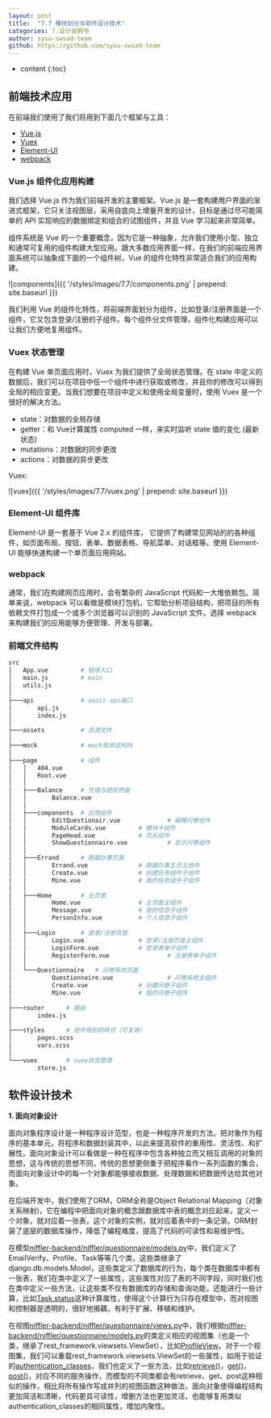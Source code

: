 ```yaml
---
layout: post
title:  "7.7 模块划分与软件设计技术"
categories: 7.设计说明书
author: sysu-swsad-team
github: https://github.com/sysu-swsad-team
---
```


* content
{:toc}

## 前端技术应用

在前端我们使用了我们将用到下面几个框架与工具：

- [Vue.js](https://cn.vuejs.org/)
- [Vuex](https://vuex.vuejs.org/zh/)
- [Element-UI](https://element.eleme.cn/)
- [webpack](https://webpack.js.org/)

### Vue.js 组件化应用构建

我们选择 Vue.js 作为我们前端开发的主要框架。Vue.js 是一套构建用户界面的渐进式框架，它只关注视图层，采用自底向上增量开发的设计，目标是通过尽可能简单的 API 实现响应的数据绑定和组合的试图组件，并且 Vue 学习起来非常简单。

组件系统是 Vue 的一个重要概念，因为它是一种抽象，允许我们使用小型、独立和通常可复用的组件构建大型应用。跟大多数应用界面一样，在我们的前端应用界面系统可以抽象成下面的一个组件树，Vue 的组件化特性非常适合我们的应用构建。

![components]({{ '/styles/images/7.7/components.png' | prepend: site.baseurl }})

我们利用 Vue 的组件化特性，将前端界面划分为组件，比如登录/注册界面是一个组件，它又包含登录/注册的子组件。每个组件分文件管理，组件化构建应用可以让我们方便地复用组件。

### Vuex 状态管理

在构建 Vue 单页面应用时，Vuex 为我们提供了全局状态管理。在 state 中定义的数据后，我们可以在项目中任一个组件中进行获取或修改，并且你的修改可以得到全局的相应变更。当我们想要在项目中定义和使用全局变量时，使用 Vuex 是一个很好的解决方法。

- state：对数据的全局存储
- getter：和 Vue计算属性 computed 一样，来实时监听 state 值的变化 (最新状态)
- mutations：对数据的同步更改
- actions：对数据的异步更改

Vuex:

![vuex]({{ '/styles/images/7.7/vuex.png' | prepend: site.baseurl }})

### Element-UI 组件库

Element-UI 是一套基于 Vue 2.x 的组件库， 它提供了构建常见网站的的各种组件，如页面布局、按钮、表单、数据表格、导航菜单、对话框等。使用 Element-UI 能够快速构建一个单页面应用网站。

### webpack

通常，我们在构建网页应用时，会有繁杂的 JavaScript 代码和一大堆依赖包。简单来说，webpack 可以看做是模块打包机，它帮助分析项目结构，把项目的所有依赖文件打包成一个或多个浏览器可以识别的 JavaScript 文件。选择 webpack 来构建我们的应用能够方便管理、开发与部署。

### 前端文件结构

```sh
src
│   App.vue			# 程序入口
│   main.js			# main
│   utils.js
│
├───api				# axois api接口
│       api.js 			
│       index.js
│
├───assets			# 资源文件
│
├───mock 			# mock桩测试代码
│
├───page			# 组件
│   │   404.vue
│   │   Root.vue 
│   │
│   ├───Balance		# 充值与提现界面
│   │       Balance.vue
│   │
│   ├───components	# 应用组件
│   │       EditQuestionair.vue		        # 编辑问卷组件
│   │       ModuleCards.vue			# 模块卡组件
│   │       PageHead.vue			# 页头组件
│   │       ShowQuestionnaire.vue	        # 显示问卷组件
│   │
│   ├───Errand		# 跑腿办事页面
│   │       Errand.vue				# 跑腿办事主页主组件
│   │       Create.vue				# 创建任务组件子组件
│   │       Mine.vue				# 我的任务组件子组件
│   │
│   ├───Home		# 主页面
│   │       Home.vue				# 主页面主组件
│   │       Message.vue				# 我的信息子组件
│   │       PersonInfo.vue			# 个人信息子组件
│   │
│   ├───Login		# 登录/注册页面
│   │       Login.vue				# 登录/注册页面主组件
│   │       LoginForm.vue			# 登录表单子组件
│   │       RegisterForm.vue		        # 注册表单子组件
│   │
│   └───Questionnaire	# 问卷系统页面
│           Questionnaire.vue		        # 问卷系统主组件
│           Create.vue				# 创建问卷子组件
│           Mine.vue				# 我的问卷子组件
│
├───router		# 路由
│       index.js
│
├───styles		# 组件用到的样式（可复用）
│       pages.scss
│       vars.scss
│
└───vuex		# vuex状态管理
        store.js
```


## 软件设计技术

**1. 面向对象设计**

面向对象程序设计是一种程序设计范型，也是一种程序开发的方法。把对象作为程序的基本单元，将程序和数据封装其中，以此来提高软件的重用性、灵活性、和扩展性。面向对象设计可以看做是一种在程序中包含各种独立而又相互调用的对象的思想，这与传统的思想不同，传统的思想更侧重于把程序看作一系列函数的集合，而面向对象设计中的每一个对象都能够接收数据、处理数据和把数据传达给其他对象。

在后端开发中，我们使用了ORM，ORM全称是Object Relational Mapping（对象关系映射)，它在编程中把面向对象的概念跟数据库中表的概念对应起来，定义一个对象，就对应着一张表，这个对象的实例，就对应着表中的一条记录。ORM封装了底层的数据库操作，降低了编程难度，提高了代码的可读性和易维护性。

在模型[niffler-backend/niffler/questionnaire/models.py](https://github.com/sysu-swsad-team/niffler-backend/blob/master/niffler/questionnaire/models.py)中，我们定义了EmailVerify、Profile、Task等等几个类，这些类继承了django.db.models.Model，这些类定义了数据库的行为，每个类在数据库中都有一张表，我们在类中定义了一些属性，这些属性对应了表的不同字段，同时我们也在类中定义一些方法，让这些类不仅有数据库的存储和查询功能，还能进行一些计算，比如[Task.status](https://github.com/sysu-swsad-team/niffler-backend/blob/master/niffler/questionnaire/models.py#L142)这种计算属性，使得这个计算行为只存在模型中，而对视图和控制器是透明的，很好地揭藕，有利于扩展、移植和维护。

在视图[niffler-backend/niffler/questionnaire/views.py](https://github.com/sysu-swsad-team/niffler-backend/blob/master/niffler/questionnaire/views.py)中，我们根据[niffler-backend/niffler/questionnaire/models.py](https://github.com/sysu-swsad-team/niffler-backend/blob/master/niffler/questionnaire/models.py)的类定义相应的视图集（也是一个类，继承了rest_framework.viewsets.ViewSet），比如[ProfileView](https://github.com/sysu-swsad-team/niffler-backend/blob/master/niffler/questionnaire/views.py#L740)。对于一个视图集，我们可以重载rest_framework.viewsets.ViewSet的一些属性，如用于验证的[authentication_classes](https://github.com/sysu-swsad-team/niffler-backend/blob/master/niffler/questionnaire/views.py#L741)，我们也定义了一些方法，比如[retrieve()](https://github.com/sysu-swsad-team/niffler-backend/blob/master/niffler/questionnaire/views.py#L745)，[get()](https://github.com/sysu-swsad-team/niffler-backend/blob/master/niffler/questionnaire/views.py#L764)，[post()](https://github.com/sysu-swsad-team/niffler-backend/blob/master/niffler/questionnaire/views.py#L785)，对应不同的服务操作，而模型的不同类都会有retrieve、get、post这种相似的操作，相比将所有操作写成并列的视图函数这种做法，面向对象使得编程结构更加简洁和清晰，代码更具可读性，增删方法也更加灵活，也能够复用类似authentication_classes的相同属性，增加内聚性。